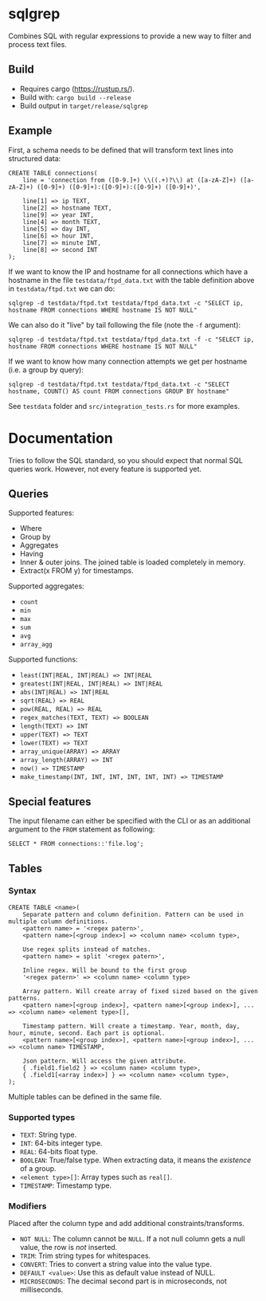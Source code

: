 # sqlgrep
Combines SQL with regular expressions to provide a new way to filter and process text files.

## Build
* Requires cargo (https://rustup.rs/).
* Build with: `cargo build --release`
* Build output in `target/release/sqlgrep`

## Example
First, a schema needs to be defined that will transform text lines into structured data:
```
CREATE TABLE connections(
    line = 'connection from ([0-9.]+) \\((.+)?\\) at ([a-zA-Z]+) ([a-zA-Z]+) ([0-9]+) ([0-9]+):([0-9]+):([0-9]+) ([0-9]+)',

    line[1] => ip TEXT,
    line[2] => hostname TEXT,
    line[9] => year INT,
    line[4] => month TEXT,
    line[5] => day INT,
    line[6] => hour INT,
    line[7] => minute INT,
    line[8] => second INT
);
```

If we want to know the IP and hostname for all connections which have a hostname in the file `testdata/ftpd_data.txt` with the table definition above in `testdata/ftpd.txt`  we can do:

```
sqlgrep -d testdata/ftpd.txt testdata/ftpd_data.txt -c "SELECT ip, hostname FROM connections WHERE hostname IS NOT NULL"
```

We can also do it "live" by tail following the file (note the `-f` argument):

```
sqlgrep -d testdata/ftpd.txt testdata/ftpd_data.txt -f -c "SELECT ip, hostname FROM connections WHERE hostname IS NOT NULL"
```

If we want to know how many connection attempts we get per hostname (i.e. a group by query):

```
sqlgrep -d testdata/ftpd.txt testdata/ftpd_data.txt -c "SELECT hostname, COUNT() AS count FROM connections GROUP BY hostname"
```

See `testdata` folder and `src/integration_tests.rs` for more examples.

# Documentation
Tries to follow the SQL standard, so you should expect that normal SQL queries work. However, not every feature is supported yet.

## Queries
Supported features:
* Where
* Group by
* Aggregates
* Having
* Inner & outer joins. The joined table is loaded completely in memory.
* Extract(x FROM y) for timestamps.


Supported aggregates:
* `count`
* `min`
* `max`
* `sum`
* `avg`
* `array_agg`

Supported functions:
* `least(INT|REAL, INT|REAL) => INT|REAL`
* `greatest(INT|REAL, INT|REAL) => INT|REAL`
* `abs(INT|REAL) => INT|REAL`
* `sqrt(REAL) => REAL`
* `pow(REAL, REAL) => REAL`
* `regex_matches(TEXT, TEXT) => BOOLEAN`
* `length(TEXT) => INT`
* `upper(TEXT) => TEXT`
* `lower(TEXT) => TEXT`
* `array_unique(ARRAY) => ARRAY`
* `array_length(ARRAY) => INT`
* `now() => TIMESTAMP`
* `make_timestamp(INT, INT, INT, INT, INT, INT) => TIMESTAMP`

## Special features
The input filename can either be specified with the CLI or as an additional argument to the `FROM` statement as following:
```
SELECT * FROM connections::'file.log';
```

## Tables
### Syntax
```
CREATE TABLE <name>(
    Separate pattern and column definition. Pattern can be used in multiple column definitions.
    <pattern name> = '<regex patern>',
    <pattern name>[<group index>] => <column name> <column type>,
    
    Use regex splits instead of matches.
    <pattern name> = split '<regex patern>',

    Inline regex. Will be bound to the first group
    '<regex patern>' => <column name> <column type>
    
    Array pattern. Will create array of fixed sized based on the given patterns.
    <pattern name>[<group index>], <pattern name>[<group index>], ... => <column name> <element type>[],
    
    Timestamp pattern. Will create a timestamp. Year, month, day, hour, minute, second. Each part is optional.
    <pattern name>[<group index>], <pattern name>[<group index>], ... => <column name> TIMESTAMP,
    
    Json pattern. Will access the given attribute.
    { .field1.field2 } => <column name> <column type>,
    { .field1[<array index>] } => <column name> <column type>,
);
```
Multiple tables can be defined in the same file.

### Supported types
* `TEXT`: String type.
* `INT`: 64-bits integer type.
* `REAL`: 64-bits float type.
* `BOOLEAN`: True/false type. When extracting data, it means the _existence_ of a group.
* `<element type>[]`: Array types such as `real[]`.
* `TIMESTAMP`: Timestamp type.

### Modifiers
Placed after the column type and add additional constraints/transforms.
* `NOT NULL`: The column cannot be `NULL`. If a not null column gets a null value, the row is _not_ inserted.
* `TRIM`: Trim string types for whitespaces.
* `CONVERT`: Tries to convert a string value into the value type.
* `DEFAULT <value>`: Use this as default value instead of NULL.
* `MICROSECONDS`: The decimal second part is in microseconds, not milliseconds.
